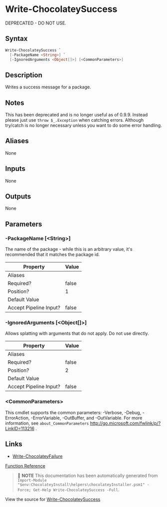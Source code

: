 ﻿---
Order: 410
xref: write-chocolateysuccess
Title: Write-ChocolateySuccess
Description: Information on Write-ChocolateySuccess function
RedirectFrom: docs/helpers-write-chocolatey-success
---

# Write-ChocolateySuccess

<!-- This documentation is automatically generated from https://github.com/chocolatey/choco/blob/stable/src/chocolatey.resources/helpers/functions/Write-ChocolateySuccess.ps1 using https://github.com/chocolatey/choco/blob/stable/GenerateDocs.ps1. Contributions are welcome at the original location(s). -->

DEPRECATED - DO NOT USE.

## Syntax

~~~powershell
Write-ChocolateySuccess `
  [-PackageName <String>] `
  [-IgnoredArguments <Object[]>] [<CommonParameters>]
~~~

## Description

Writes a success message for a package.

## Notes

This has been deprecated and is no longer useful as of 0.9.9. Instead
please just use `throw $_.Exception` when catching errors. Although
try/catch is no longer necessary unless you want to do some error
handling.

## Aliases

None

## Inputs

None

## Outputs

None

## Parameters

###  -PackageName [&lt;String&gt;]
The name of the package - while this is an arbitrary value, it's
recommended that it matches the package id.

Property               | Value
---------------------- | -----
Aliases                |
Required?              | false
Position?              | 1
Default Value          |
Accept Pipeline Input? | false

###  -IgnoredArguments [&lt;Object[]&gt;]
Allows splatting with arguments that do not apply. Do not use directly.

Property               | Value
---------------------- | -----
Aliases                |
Required?              | false
Position?              | 2
Default Value          |
Accept Pipeline Input? | false

### &lt;CommonParameters&gt;

This cmdlet supports the common parameters: -Verbose, -Debug, -ErrorAction, -ErrorVariable, -OutBuffer, and -OutVariable. For more information, see `about_CommonParameters` http://go.microsoft.com/fwlink/p/?LinkID=113216 .


## Links

 * [Write-ChocolateyFailure](xref:write-chocolateyfailure)


[Function Reference](xref:powershell-reference)

> :memo: **NOTE** This documentation has been automatically generated from `Import-Module "$env:ChocolateyInstall\helpers\chocolateyInstaller.psm1" -Force; Get-Help Write-ChocolateySuccess -Full`.

View the source for [Write-ChocolateySuccess](https://github.com/chocolatey/choco/blob/stable/src/chocolatey.resources/helpers/functions/Write-ChocolateySuccess.ps1)
